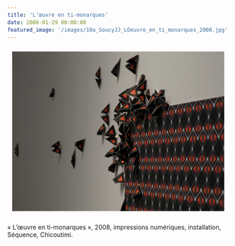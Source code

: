 ```yaml
---
title: 'L’œuvre en ti-monarques'
date: 2008-01-29 00:00:00
featured_image: '/images/10a_SoucyJJ_LOeuvre_en_ti_monarques_2008.jpg'
---
```


![](/images/10a_SoucyJJ_LOeuvre_en_ti_monarques_2008.jpg)

« L’œuvre en ti-monarques », 2008, impressions numériques, installation, Séquence, Chicoutimi.
